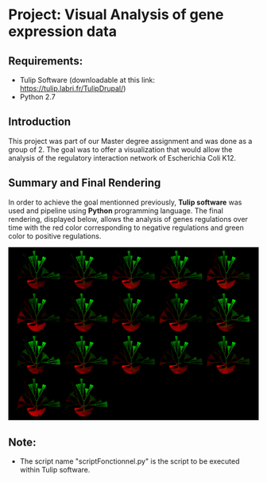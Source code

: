 # Project: Visual Analysis of gene expression data

## Requirements:
- Tulip Software (downloadable at this link: https://tulip.labri.fr/TulipDrupal/)
- Python 2.7

## Introduction
This project was part of our Master degree assignment and was done as a group of 2. The goal was to offer a visualization that would allow the analysis of the regulatory interaction network of Escherichia Coli K12.

## Summary and Final Rendering
In order to achieve the goal mentionned previously, **Tulip software** was used and pipeline using **Python** programming language. 
The final rendering, displayed below, allows the analysis of genes regulations over time with the red color corresponding to negative regulations and green color to positive regulations.

![alt text](https://github.com/ElieSol/Projet_DEA/blob/master/resultsSmall.png)

## Note:
- The script name "scriptFonctionnel.py" is the script to be executed within Tulip software.

